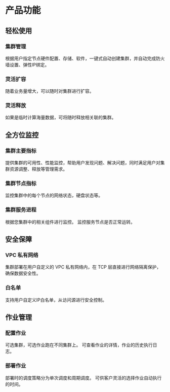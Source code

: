 # 产品功能

## 轻松使用

### 集群管理
根据用户指定节点硬件配置、存储、软件，一键式自动创建集群，并自动完成防火墙设置、弹性IP绑定。

### 灵活扩容
随着业务量增大，可以随时对集群进行扩容。

### 灵活释放
如果是临时计算海量数据，可将随时释放相关联的集群。


## 全方位监控

### 集群主要指标

提供集群的可用性、性能监控，帮助用户发现问题、解决问题，同时满足用户对集群资源调整、释放等管理需求。

### 集群节点指标

监控集群中的每个节点的网络状态，硬盘状态等。

### 集群服务进程

根据您集群中的相关组件进行监控。 监控服务节点是否正常运转。

## 安全保障
 
### VPC 私有网络
集群部署在用户自定义的 VPC 私有网络内，在 TCP 层直接进行网络隔离保护，确保数据安全性。

### 白名单
支持用户自定义IP白名单，从访问源进行安全控制。

## 作业管理

### 配置作业
可选集群，可选作业跑在不同集群上。 可查看作业的详情，作业的历史执行日志。

### 部署作业
部署时的调度策略分为单次调度和周期调度。 可供客户灵活的选择作业自动执行的时间。



